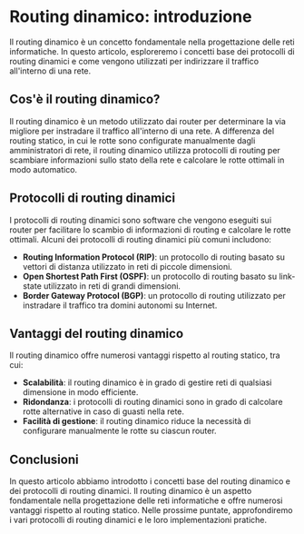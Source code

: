 # Routing dinamico: introduzione

Il routing dinamico è un concetto fondamentale nella progettazione delle reti informatiche. In questo articolo, esploreremo i concetti base dei protocolli di routing dinamici e come vengono utilizzati per indirizzare il traffico all'interno di una rete.

## Cos'è il routing dinamico?

Il routing dinamico è un metodo utilizzato dai router per determinare la via migliore per instradare il traffico all'interno di una rete. A differenza del routing statico, in cui le rotte sono configurate manualmente dagli amministratori di rete, il routing dinamico utilizza protocolli di routing per scambiare informazioni sullo stato della rete e calcolare le rotte ottimali in modo automatico.

## Protocolli di routing dinamici

I protocolli di routing dinamici sono software che vengono eseguiti sui router per facilitare lo scambio di informazioni di routing e calcolare le rotte ottimali. Alcuni dei protocolli di routing dinamici più comuni includono:

- **Routing Information Protocol (RIP)**: un protocollo di routing basato su vettori di distanza utilizzato in reti di piccole dimensioni.
- **Open Shortest Path First (OSPF)**: un protocollo di routing basato su link-state utilizzato in reti di grandi dimensioni.
- **Border Gateway Protocol (BGP)**: un protocollo di routing utilizzato per instradare il traffico tra domini autonomi su Internet.

## Vantaggi del routing dinamico

Il routing dinamico offre numerosi vantaggi rispetto al routing statico, tra cui:

- **Scalabilità**: il routing dinamico è in grado di gestire reti di qualsiasi dimensione in modo efficiente.
- **Ridondanza**: i protocolli di routing dinamici sono in grado di calcolare rotte alternative in caso di guasti nella rete.
- **Facilità di gestione**: il routing dinamico riduce la necessità di configurare manualmente le rotte su ciascun router.

## Conclusioni

In questo articolo abbiamo introdotto i concetti base del routing dinamico e dei protocolli di routing dinamici. Il routing dinamico è un aspetto fondamentale nella progettazione delle reti informatiche e offre numerosi vantaggi rispetto al routing statico. Nelle prossime puntate, approfondiremo i vari protocolli di routing dinamici e le loro implementazioni pratiche.